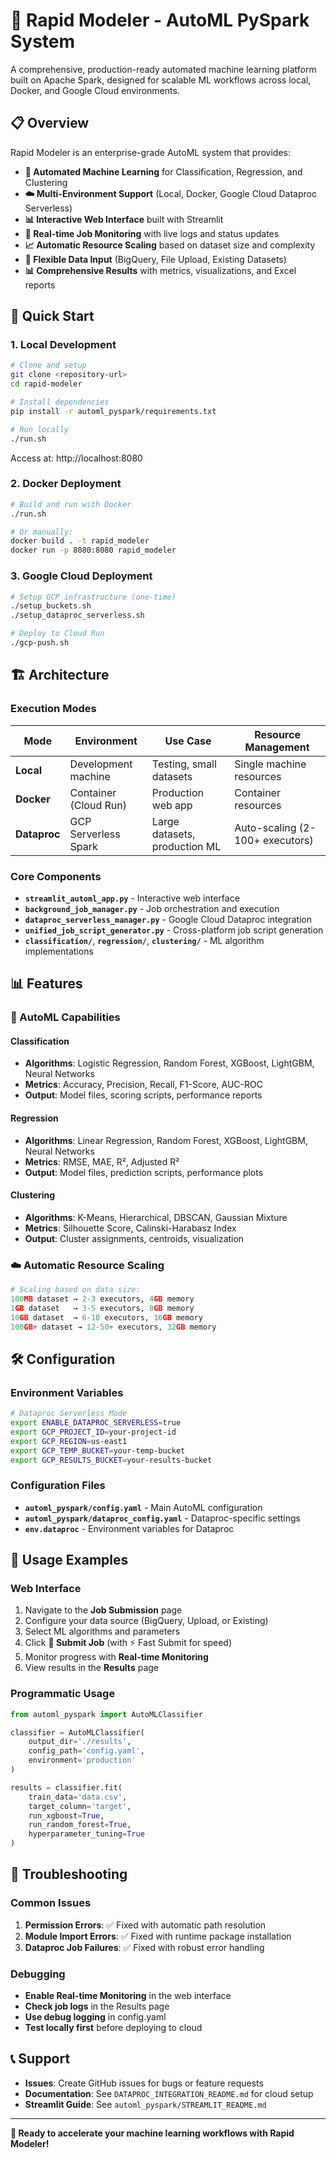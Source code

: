 # 🚀 Rapid Modeler - AutoML PySpark System

A comprehensive, production-ready automated machine learning platform built on Apache Spark, designed for scalable ML workflows across local, Docker, and Google Cloud environments.

## 📋 Overview

Rapid Modeler is an enterprise-grade AutoML system that provides:

- **🤖 Automated Machine Learning** for Classification, Regression, and Clustering
- **☁️ Multi-Environment Support** (Local, Docker, Google Cloud Dataproc Serverless)
- **📊 Interactive Web Interface** built with Streamlit
- **🔄 Real-time Job Monitoring** with live logs and status updates
- **📈 Automatic Resource Scaling** based on dataset size and complexity
- **📁 Flexible Data Input** (BigQuery, File Upload, Existing Datasets)
- **📊 Comprehensive Results** with metrics, visualizations, and Excel reports

## 🚀 Quick Start

### **1. Local Development**

```bash
# Clone and setup
git clone <repository-url>
cd rapid-modeler

# Install dependencies
pip install -r automl_pyspark/requirements.txt

# Run locally
./run.sh
```

Access at: http://localhost:8080

### **2. Docker Deployment**

```bash
# Build and run with Docker
./run.sh

# Or manually:
docker build . -t rapid_modeler
docker run -p 8080:8080 rapid_modeler
```

### **3. Google Cloud Deployment**

```bash
# Setup GCP infrastructure (one-time)
./setup_buckets.sh
./setup_dataproc_serverless.sh

# Deploy to Cloud Run
./gcp-push.sh
```

## 🏗️ Architecture

### **Execution Modes**

| Mode | Environment | Use Case | Resource Management |
|------|-------------|----------|-------------------|
| **Local** | Development machine | Testing, small datasets | Single machine resources |
| **Docker** | Container (Cloud Run) | Production web app | Container resources |
| **Dataproc** | GCP Serverless Spark | Large datasets, production ML | Auto-scaling (2-100+ executors) |

### **Core Components**

- **`streamlit_automl_app.py`** - Interactive web interface
- **`background_job_manager.py`** - Job orchestration and execution
- **`dataproc_serverless_manager.py`** - Google Cloud Dataproc integration
- **`unified_job_script_generator.py`** - Cross-platform job script generation
- **`classification/`**, **`regression/`**, **`clustering/`** - ML algorithm implementations

## 📊 Features

### **🤖 AutoML Capabilities**

#### **Classification**
- **Algorithms**: Logistic Regression, Random Forest, XGBoost, LightGBM, Neural Networks
- **Metrics**: Accuracy, Precision, Recall, F1-Score, AUC-ROC
- **Output**: Model files, scoring scripts, performance reports

#### **Regression**  
- **Algorithms**: Linear Regression, Random Forest, XGBoost, LightGBM, Neural Networks
- **Metrics**: RMSE, MAE, R², Adjusted R²
- **Output**: Model files, prediction scripts, performance plots

#### **Clustering**
- **Algorithms**: K-Means, Hierarchical, DBSCAN, Gaussian Mixture
- **Metrics**: Silhouette Score, Calinski-Harabasz Index
- **Output**: Cluster assignments, centroids, visualization

### **☁️ Automatic Resource Scaling**

```python
# Scaling based on data size:
100MB dataset → 2-3 executors, 4GB memory
1GB dataset   → 3-5 executors, 8GB memory  
10GB dataset  → 6-10 executors, 16GB memory
100GB+ dataset → 12-50+ executors, 32GB memory
```

## 🛠️ Configuration

### **Environment Variables**

```bash
# Dataproc Serverless Mode
export ENABLE_DATAPROC_SERVERLESS=true
export GCP_PROJECT_ID=your-project-id
export GCP_REGION=us-east1
export GCP_TEMP_BUCKET=your-temp-bucket
export GCP_RESULTS_BUCKET=your-results-bucket
```

### **Configuration Files**

- **`automl_pyspark/config.yaml`** - Main AutoML configuration
- **`automl_pyspark/dataproc_config.yaml`** - Dataproc-specific settings
- **`env.dataproc`** - Environment variables for Dataproc

## 🎯 Usage Examples

### **Web Interface**
1. Navigate to the **Job Submission** page
2. Configure your data source (BigQuery, Upload, or Existing)
3. Select ML algorithms and parameters
4. Click **🚀 Submit Job** (with ⚡ Fast Submit for speed)
5. Monitor progress with **Real-time Monitoring**
6. View results in the **Results** page

### **Programmatic Usage**

```python
from automl_pyspark import AutoMLClassifier

classifier = AutoMLClassifier(
    output_dir='./results',
    config_path='config.yaml',
    environment='production'
)

results = classifier.fit(
    train_data='data.csv',
    target_column='target',
    run_xgboost=True,
    run_random_forest=True,
    hyperparameter_tuning=True
)
```

## 🚨 Troubleshooting

### **Common Issues**

1. **Permission Errors**: ✅ Fixed with automatic path resolution
2. **Module Import Errors**: ✅ Fixed with runtime package installation  
3. **Dataproc Job Failures**: ✅ Fixed with robust error handling

### **Debugging**

- **Enable Real-time Monitoring** in the web interface
- **Check job logs** in the Results page
- **Use debug logging** in config.yaml
- **Test locally first** before deploying to cloud

## 📞 Support

- **Issues**: Create GitHub issues for bugs or feature requests
- **Documentation**: See `DATAPROC_INTEGRATION_README.md` for cloud setup
- **Streamlit Guide**: See `automl_pyspark/STREAMLIT_README.md`

---

**🚀 Ready to accelerate your machine learning workflows with Rapid Modeler!**